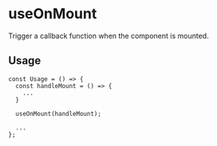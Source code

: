 # useOnMount

Trigger a callback function when the component is mounted.

## Usage

```tsx
const Usage = () => {
  const handleMount = () => {
    ...
  }

  useOnMount(handleMount);

  ...
};
```
